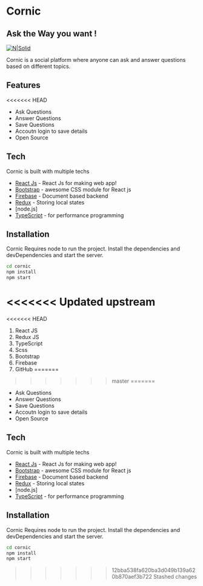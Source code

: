 # Cornic
## Ask the Way you want !

[![N|Solid](https://cornic-ask.web.app/static/media/logo.543d8c45.png)](https://cornic-ask.web.app/)  


Cornic is a social platform where anyone can ask and answer questions based on different topics.


## Features
<<<<<<< HEAD

- Ask Questions
- Answer Questions
- Save Questions
- Accoutn login to save details
- Open Source



## Tech

Cornic is built with multiple techs

- [React Js](https://reactjs.org/) - React Js for making web app!
- [Bootstrap](https://react-bootstrap.github.io/) - awesome CSS module for React js
- [Firebase](https://firebase.google.com/) - Document based backend 
- [Redux](https://redux.js.org/) - Storing local states
- [node.js] 
- [TypeScript](https://www.typescriptlang.org/) - for performance programming



## Installation

Cornic Requires node to run the project. 
Install the dependencies and devDependencies and start the server.

```sh
cd cornic
npm install
npm start
```

<<<<<<< Updated upstream
=======
<<<<<<< HEAD
1. React JS
2. Redux JS
3. TypeScript
4. Scss
5. Bootstrap
6. Firebase
7. GitHub
=======
>>>>>>> master
=======

- Ask Questions
- Answer Questions
- Save Questions
- Accoutn login to save details
- Open Source



## Tech

Cornic is built with multiple techs

- [React Js](https://reactjs.org/) - React Js for making web app!
- [Bootstrap](https://react-bootstrap.github.io/) - awesome CSS module for React js
- [Firebase](https://firebase.google.com/) - Document based backend 
- [Redux](https://redux.js.org/) - Storing local states
- [node.js] 
- [TypeScript](https://www.typescriptlang.org/) - for performance programming



## Installation

Cornic Requires node to run the project. 
Install the dependencies and devDependencies and start the server.

```sh
cd cornic
npm install
npm start
```

>>>>>>> 12bba538fa620ba3d049b139a620b870aef3b722
>>>>>>> Stashed changes


